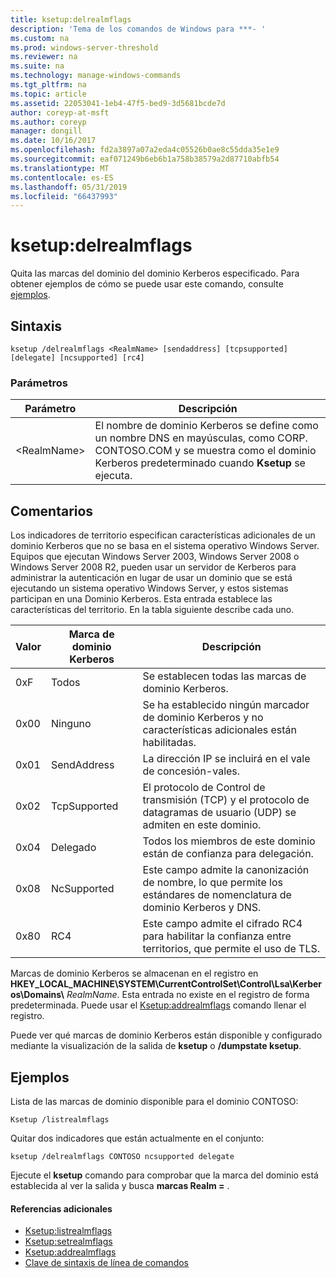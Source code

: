 ```yaml
---
title: ksetup:delrealmflags
description: 'Tema de los comandos de Windows para ***- '
ms.custom: na
ms.prod: windows-server-threshold
ms.reviewer: na
ms.suite: na
ms.technology: manage-windows-commands
ms.tgt_pltfrm: na
ms.topic: article
ms.assetid: 22053041-1eb4-47f5-bed9-3d5681bcde7d
author: coreyp-at-msft
ms.author: coreyp
manager: dongill
ms.date: 10/16/2017
ms.openlocfilehash: fd2a3897a07a2eda4c05526b0ae8c55dda35e1e9
ms.sourcegitcommit: eaf071249b6eb6b1a758b38579a2d87710abfb54
ms.translationtype: MT
ms.contentlocale: es-ES
ms.lasthandoff: 05/31/2019
ms.locfileid: "66437993"
---
```

# <a name="ksetupdelrealmflags"></a>ksetup:delrealmflags



Quita las marcas del dominio del dominio Kerberos especificado.  Para obtener ejemplos de cómo se puede usar este comando, consulte [ejemplos](#BKMK_Examples).

## <a name="syntax"></a>Sintaxis

```
ksetup /delrealmflags <RealmName> [sendaddress] [tcpsupported] [delegate] [ncsupported] [rc4]
```

### <a name="parameters"></a>Parámetros

|Parámetro|Descripción|
|---------|-----------|
|\<RealmName>|El nombre de dominio Kerberos se define como un nombre DNS en mayúsculas, como CORP. CONTOSO.COM y se muestra como el dominio Kerberos predeterminado cuando **Ksetup** se ejecuta.|

## <a name="remarks"></a>Comentarios

Los indicadores de territorio especifican características adicionales de un dominio Kerberos que no se basa en el sistema operativo Windows Server. Equipos que ejecutan Windows Server 2003, Windows Server 2008 o Windows Server 2008 R2, pueden usar un servidor de Kerberos para administrar la autenticación en lugar de usar un dominio que se está ejecutando un sistema operativo Windows Server, y estos sistemas participan en una Dominio Kerberos. Esta entrada establece las características del territorio. En la tabla siguiente describe cada uno.

|Valor|Marca de dominio Kerberos|Descripción|
|-----|----------|-----------|
|0xF|Todos|Se establecen todas las marcas de dominio Kerberos.|
|0x00|Ninguno|Se ha establecido ningún marcador de dominio Kerberos y no características adicionales están habilitadas.|
|0x01|SendAddress|La dirección IP se incluirá en el vale de concesión-vales.|
|0x02|TcpSupported|El protocolo de Control de transmisión (TCP) y el protocolo de datagramas de usuario (UDP) se admiten en este dominio.|
|0x04|Delegado|Todos los miembros de este dominio están de confianza para delegación.|
|0x08|NcSupported|Este campo admite la canonización de nombre, lo que permite los estándares de nomenclatura de dominio Kerberos y DNS.|
|0x80|RC4|Este campo admite el cifrado RC4 para habilitar la confianza entre territorios, que permite el uso de TLS.|

Marcas de dominio Kerberos se almacenan en el registro en **HKEY_LOCAL_MACHINE\SYSTEM\CurrentControlSet\Control\Lsa\Kerberos\Domains\\** <em>RealmName</em>. Esta entrada no existe en el registro de forma predeterminada. Puede usar el [Ksetup:addrealmflags](ksetup-addrealmflags.md) comando llenar el registro.

Puede ver qué marcas de dominio Kerberos están disponible y configurado mediante la visualización de la salida de **ksetup** o **/dumpstate ksetup**.

## <a name="BKMK_Examples"></a>Ejemplos

Lista de las marcas de dominio disponible para el dominio CONTOSO:
```
Ksetup /listrealmflags
```
Quitar dos indicadores que están actualmente en el conjunto:
```
ksetup /delrealmflags CONTOSO ncsupported delegate
```
Ejecute el **ksetup** comando para comprobar que la marca del dominio está establecida al ver la salida y busca **marcas Realm =** .

#### <a name="additional-references"></a>Referencias adicionales

-   [Ksetup:listrealmflags](ksetup-listrealmflags.md)
-   [Ksetup:setrealmflags](ksetup-setrealmflags.md)
-   [Ksetup:addrealmflags](ksetup-addrealmflags.md)
-   [Clave de sintaxis de línea de comandos](command-line-syntax-key.md)
